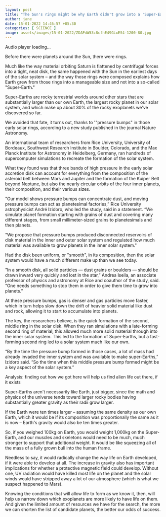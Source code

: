```yaml
---
layout: post
title: "The Sun's rings might be why Earth didn't grow into a 'Super-Earth'"
author: jane 
date: 15-01-2022 14:46:57 +05:30 
categories: [ SCIENCE ] 
image: assets/images/15-01-2022/ZDAPdW53c8cfhE49GLxES4-1200-80.jpg
---
```

Audio player loading…

Before there were planets around the Sun, there were rings.

Much like the way material orbiting Saturn is flattened by centrifugal forces into a tight, neat disk, the same happened with the Sun in the earliest days of the solar system – and the way those rings were composed explains how Earth grew from those rings into a manageable size and not into a so-called "Super-Earth."

Super-Earths are rocky terrestrial worlds around other stars that are substantially larger than our own Earth, the largest rocky planet in our solar system, and which make up about 30% of the rocky exoplanets we've discovered so far.

We avoided that fate, it turns out, thanks to '"pressure bumps" in those early solar rings, according to a new study published in the journal Nature Astronomy.

An international team of researchers from Rice University, University of Bordeaux, Southwest Research Institute in Boulder, Colorado, and the Max Planck Institute for Astronomy in Heidelberg, Germany, ran hundreds of supercomputer simulations to recreate the formation of the solar system.

What they found was that three bands of high pressure in the early solar accretion disk can account for everything from the composition of the asteroid belt between Mars and Jupiter and the formation of the Kuiper Belt beyond Neptune, but also the nearly circular orbits of the four inner planets, their composition, and their various sizes.

"Our model shows pressure bumps can concentrate dust, and moving pressure bumps can act as planetesimal factories,” Rice University astrophysicist André Izidoro, who led the study, said in a statement. “We simulate planet formation starting with grains of dust and covering many different stages, from small millimeter-sized grains to planetesimals and then planets.

"We propose that pressure bumps produced disconnected reservoirs of disk material in the inner and outer solar system and regulated how much material was available to grow planets in the inner solar system."

Had the disk been uniform, or "smooth", in its composition, then the solar system would have a much different make up than we see today.

"In a smooth disk, all solid particles — dust grains or boulders — should be drawn inward very quickly and lost in the star,” Andrea Isella, an associate professor of physics and astronomy at Rice and coauthor of the study, said. “One needs something to stop them in order to give them time to grow into planets.”

At these pressure bumps, gas is denser and gas particles move faster, which in turn helps slow down the drift of heavier solid material like dust and rock, allowing it to start to accumulate into planets.

The key, the researchers believe, is the quick formation of the second, middle ring in the solar disk. When they ran simulations with a late-forming second ring of material, this allowed much more solid material through into the inner solar system. This led to the formation of Super-Earths, but a fast-forming second ring led to a solar system much like our own.

“By the time the pressure bump formed in those cases, a lot of mass had already invaded the inner system and was available to make super-Earths,” Izidoro said. “So the time when this middle pressure bump formed might be a key aspect of the solar system.”

Analysis: finding out how we got here will help us find alien life out there, if it exists

Super-Earths aren't necessarily like Earth, just bigger, since the math and physics of the universe tends toward larger rocky bodies having substantially greater gravity as their radii grow larger.

If the Earth were ten times larger – assuming the same density as our own Earth, which it would be if its composition was proportionally the same as it is now – Earth's gravity would also be ten times greater.

So, if you weighed 100kg on Earth, you would weight 1,000kg on the Super-Earth, and our muscles and skeletons would need to be much, much stronger to support that additional weight. It would be like squeezing all of the mass of a fully grown bull into the human frame.

Needless to say, it would radically change the way life on Earth developed, if it were able to develop at all. The increase in gravity also has important implications for whether a protective magnetic field could develop. Without one, UV radiation would have killed most life on the planet and the solar winds would have stripped away a lot of our atmosphere (which is what we suspect happened to Mars).

Knowing the conditions that will allow life to form as we know it, then, will help us narrow down which exoplanets are more likely to have life on them. And given the limited amount of resources we have for the search, the more we can shorten the list of candidate planets, the better our odds of success.